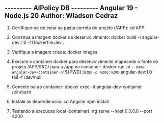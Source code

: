 --------- AIPolicy DB ---------
Angular 19 - Node.js 20
Author: Wladson Cedraz
-------------------------------

1. Certifique-se de estar na pasta correta do projeto (/APP):
cd APP

2. Construa a imagem docker de desenvolvimento:
docker build -t angular-dev:1.0 -f Dockerfile.dev .

3. Verifique a imagem criada:
docker images

4. Execute o container docker para desenvolvimento mapeando o fonte do projeto /APP/SRC/ para a /app no container:
docker run -d `
    --name angular-dev-container `
    -v ${PWD}:/app `
    -p 4200:4200 `
    angular-dev:1.0 `
    tail -f /dev/null

5. Conecte-se ao container:
docker exec -it angular-dev-container /bin/bash

6. Instale as dependencias:
cd Angular
npm install

6. Testando a execucao local (container):
ng serve --host 0.0.0.0 --port 4200
